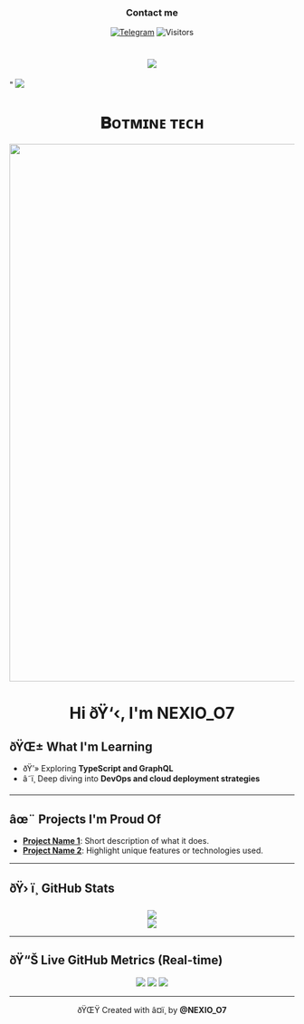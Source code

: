 <h3 align="center">Contact me</h3>
<p align="center">
<a href="https://t.me/NEXIO_07"><img alt="Telegram" src="https://img.shields.io/badge/-Telegram-1a1b27?style=for-the-badge&logo=telegram"></a>
  <img alt="Visitors" src="https://komarev.com/ghpvc/?username=NEXIO_07&label=Profile%20Visits&style=for-the-badge" />
</p>

 

<h1 align="center"
  
<img src="https://user-images.githubusercontent.com/73097560/115834477-dbab4500-a447-11eb-908a-139a6edaec5c.gif">
<img src="https://readme-typing-svg.herokuapp.com?color=FF0085&width==620&lines=🍁+🇮🇳+𝗣𝗢𝗪𝗘𝗥𝗘𝗗+𝗕𝗬+𝗕𝗢𝗧𝗠𝗜𝗡𝗘+𝗧𝗘𝗖𝗛+🇮🇳+🍁"></b></h3>"
<img src="https://user-images.githubusercontent.com/73097560/115834477-dbab4500-a447-11eb-908a-139a6edaec5c.gif">
<h1 align="center"><b>𝐁ᴏᴛᴍɪɴᴇ ᴛᴇᴄʜ</b></h1>
<p align="center"><a href="https://ll_RADHE7_ll"><img src="https://files.catbox.moe/o7pv72.jpg" width="950"></a></p>


<h3 align="center">


<h1 align="center">Hi ðŸ‘‹, I'm NEXIO_O7</h1>

## ðŸŒ± What I'm Learning
- ðŸ’» Exploring **TypeScript and GraphQL**
- â˜ï¸ Deep diving into **DevOps and cloud deployment strategies**

---

## âœ¨ Projects I'm Proud Of
- [**Project Name 1**](#): Short description of what it does.
- [**Project Name 2**](#): Highlight unique features or technologies used.

---

## ðŸ› ï¸ GitHub Stats

<p align="center">
  <img src="https://github-readme-stats.vercel.app/api?username=Botminetech&show_icons=true&theme=tokyonight&count_private=true" />
  <br />
  <img src="https://github-readme-stats.vercel.app/api/top-langs/?username=Botminetech&layout=compact&theme=tokyonight" />
</p>

---

## ðŸ“Š Live GitHub Metrics (Real-time)

<p align="center">
  <img src="https://img.shields.io/github/stars/Botminrtech?style=for-the-badge" />
  <img src="https://img.shields.io/github/followers/Botminetech?style=for-the-badge" />
  <img src="https://komarev.com/ghpvc/?username=Botminetech&label=Profile%20Views&color=0e75b6&style=for-the-badge" />
</p>

---

<p align="center">ðŸŒŸ Created with â¤ï¸ by <strong>@NEXIO_O7</strong></p>
